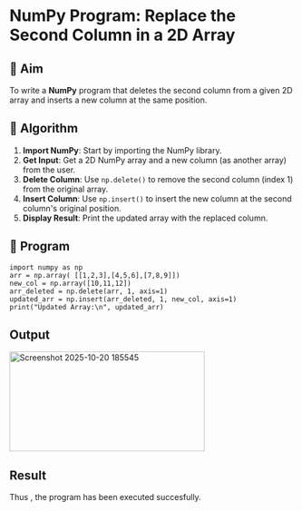 # NumPy Program: Replace the Second Column in a 2D Array

## 🎯 Aim
To write a **NumPy** program that deletes the second column from a given 2D array and inserts a new column at the same position.

## 🧠 Algorithm
1. **Import NumPy**: Start by importing the NumPy library.
2. **Get Input**: Get a 2D NumPy array and a new column (as another array) from the user.
3. **Delete Column**: Use `np.delete()` to remove the second column (index 1) from the original array.
4. **Insert Column**: Use `np.insert()` to insert the new column at the second column's original position.
5. **Display Result**: Print the updated array with the replaced column.

## 🧾 Program
~~~
import numpy as np
arr = np.array( [[1,2,3],[4,5,6],[7,8,9]])
new_col = np.array([10,11,12])
arr_deleted = np.delete(arr, 1, axis=1)
updated_arr = np.insert(arr_deleted, 1, new_col, axis=1)
print("Updated Array:\n", updated_arr)

~~~

## Output
<img width="344" height="176" alt="Screenshot 2025-10-20 185545" src="https://github.com/user-attachments/assets/d1a00c7d-1bd9-41b6-b148-5500e7a3e2ab" />

## Result
Thus , the program has been executed succesfully.

